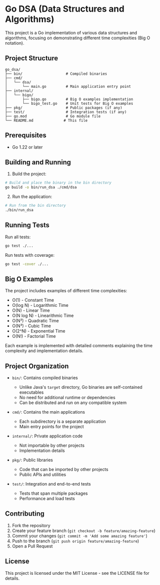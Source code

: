 # Go DSA (Data Structures and Algorithms)

This project is a Go implementation of various data structures and algorithms, focusing on demonstrating different time complexities (Big O notation).

## Project Structure

```
go_dsa/
├── bin/                    # Compiled binaries
├── cmd/
│   └── dsa/
│       └── main.go         # Main application entry point
├── internal/
│   └── bigo/
│       ├── bigo.go         # Big O examples implementation
│       └── bigo_test.go    # Unit tests for Big O examples
├── pkg/                    # Public packages (if any)
├── test/                   # Integration tests (if any)
├── go.mod                  # Go module file
└── README.md              # This file
```

## Prerequisites

- Go 1.22 or later

## Building and Running

1. Build the project:

```bash
# Build and place the binary in the bin directory
go build -o bin/run_dsa ./cmd/dsa
```

2. Run the application:

```bash
# Run from the bin directory
./bin/run_dsa
```

## Running Tests

Run all tests:

```bash
go test ./...
```

Run tests with coverage:

```bash
go test -cover ./...
```

## Big O Examples

The project includes examples of different time complexities:

- O(1) - Constant Time
- O(log N) - Logarithmic Time
- O(N) - Linear Time
- O(N log N) - Linearithmic Time
- O(N²) - Quadratic Time
- O(N³) - Cubic Time
- O(2^N) - Exponential Time
- O(N!) - Factorial Time

Each example is implemented with detailed comments explaining the time complexity and implementation details.

## Project Organization

- `bin/`: Contains compiled binaries
  - Unlike Java's `target` directory, Go binaries are self-contained executables
  - No need for additional runtime or dependencies
  - Can be distributed and run on any compatible system

- `cmd/`: Contains the main applications
  - Each subdirectory is a separate application
  - Main entry points for the project

- `internal/`: Private application code
  - Not importable by other projects
  - Implementation details

- `pkg/`: Public libraries
  - Code that can be imported by other projects
  - Public APIs and utilities

- `test/`: Integration and end-to-end tests
  - Tests that span multiple packages
  - Performance and load tests

## Contributing

1. Fork the repository
2. Create your feature branch (`git checkout -b feature/amazing-feature`)
3. Commit your changes (`git commit -m 'Add some amazing feature'`)
4. Push to the branch (`git push origin feature/amazing-feature`)
5. Open a Pull Request

## License

This project is licensed under the MIT License - see the LICENSE file for details.
